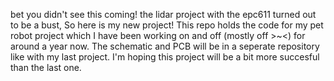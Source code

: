 bet you didn't see this coming! the lidar project with the epc611 turned out to be a bust,
So here is my new project! This repo holds the code for my pet robot project which I have
been working on and off (mostly off >~<) for around a year now. The schematic and PCB
will be in a seperate repository like with my last project. I'm hoping this project will
be a bit more succesful than the last one.
